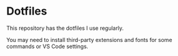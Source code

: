 # Dotfiles

This repository has the dotfiles I use regularly.

You may need to install third-party extensions and fonts for some commands or VS Code settings.
